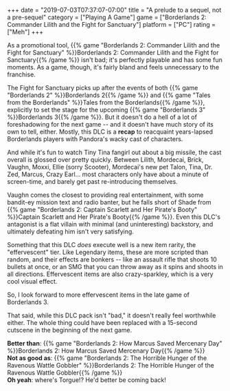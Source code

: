 +++
date = "2019-07-03T07:37:07-07:00"
title = "A prelude to a sequel, not a pre-sequel"
category = ["Playing A Game"]
game = ["Borderlands 2: Commander Lilith and the Fight for Sanctuary"]
platform = ["PC"]
rating = ["Meh"]
+++

As a promotional tool, {{% game "Borderlands 2: Commander Lilith and the Fight for Sanctuary" %}}Borderlands 2: Commander Lilith and the Fight for Sanctuary{{% /game %}} isn't bad; it's perfectly playable and has some fun moments.  As a game, though, it's fairly bland and feels unnecessary to the franchise.

The Fight for Sanctuary picks up after the events of both {{% game "Borderlands 2" %}}Borderlands 2{{% /game %}} and {{% game "Tales from the Borderlands" %}}Tales from the Borderlands{{% /game %}}, explicitly to set the stage for the upcoming {{% game "Borderlands 3" %}}Borderlands 3{{% /game %}}.  But it doesn't do a hell of a lot of foreshadowing for the next game -- and it doesn't have much story of its own to tell, either.  Mostly, this DLC is a <b>recap</b> to reacquaint years-lapsed Borderlands players with Pandora's wacky cast of characters.

And while it's fun to watch Tiny Tina fangirl out about a big missile, the cast overall is glossed over pretty quickly.  Between Lilith, Mordecai, Brick, Vaughn, Moxxi, Ellie (sorry Scooter), Mordecai's new pet Talon, Tina, Dr. Zed, Marcus, Crazy Earl... most characters only have about a minute of screen-time, and barely get past re-introducing themselves.

Vaughn comes the closest to providing real entertainment, with some bandit-ey mission text and radio banter, but he falls short of Shade from {{% game "Borderlands 2: Captain Scarlett and Her Pirate's Booty" %}}Captain Scarlett and Her Pirate's Booty{{% /game %}}.  Even this DLC's antagonist is a flat villain with minimal (and uninteresting) backstory, and ultimately defeating him isn't very satisfying.

Something that this DLC <i>does</i> execute well is a new item rarity, the "effervescent" tier.  Like Legendary items, these are more scripted than random, and their effects are bonkers -- like an assault rifle that shoots 10 bullets at once, or an SMG that you can throw away as it spins and shoots in all directions.  Effervescent items are also crazy-sparkley, which is a very cool visual effect.

So, I look forward to more effervescent items in the late game of Borderlands 3.

That said, while this DLC pack isn't "bad," it doesn't really feel worthwhile either.  The whole thing could have been replaced with a 15-second cutscene in the beginning of the next game.

<b>Better than</b>: {{% game "Borderlands 2: How Marcus Saved Mercenary Day" %}}Borderlands 2: How Marcus Saved Mercenary Day{{% /game %}}  
<b>Not as good as</b>: {{% game "Borderlands 2: The Horrible Hunger of the Ravenous Wattle Gobbler" %}}Borderlands 2: The Horrible Hunger of the Ravenous Wattle Gobbler{{% /game %}}  
<b>Oh yeah</b>: where's Torgue!?  He'd better be coming back!
